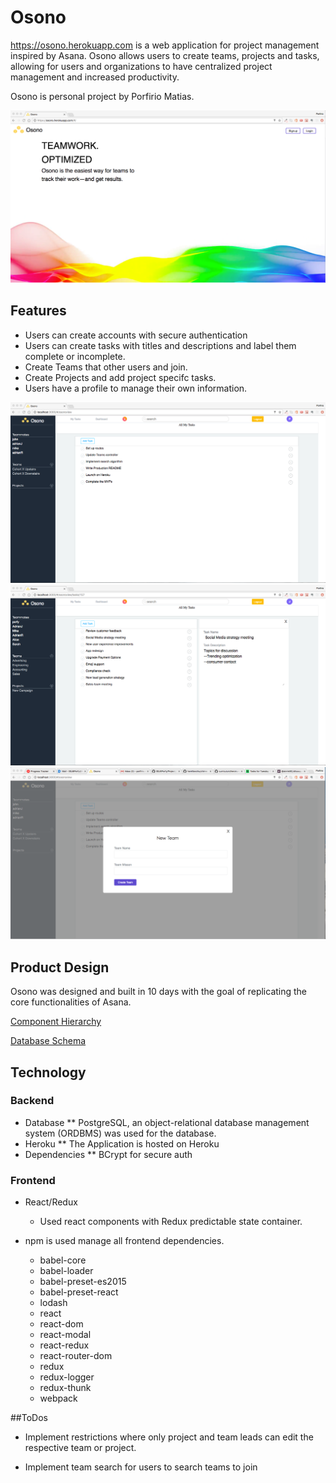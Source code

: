 # Osono

https://osono.herokuapp.com is a web application for project management
inspired by Asana. Osono allows users to create teams, projects and
tasks, allowing for users and organizations to have centralized project
management and increased productivity.

Osono is personal project by Porfirio Matias.

![Wireframe Instructions](https://github.com/SSJ6Porfy/Project_Osono/blob/master/docs/OsonoSignup.png)

## Features

* Users can create accounts with secure authentication
* Users can create tasks with titles and descriptions and label them
complete or incomplete.
* Create Teams that other users and join.  
* Create Projects and add project specifc tasks.
* Users have a profile to manage their own information.

![Wireframe Instructions](https://github.com/SSJ6Porfy/Project_Osono/blob/master/docs/Osonoview.png)
![Wireframe Instructions](https://github.com/SSJ6Porfy/Project_Osono/blob/master/docs/Osonoview%20Task%20Edit.png)
![Wireframe Instructions](https://github.com/SSJ6Porfy/Project_Osono/blob/master/docs/Osonoview%20Create%20Team.png)

## Product Design

Osono was designed and built in 10 days with the goal of replicating
the core functionalities of Asana.

[Component Hierarchy](https://github.com/SSJ6Porfy/Project_Osono/wiki/Component-Hierarchy)

[Database Schema](https://github.com/SSJ6Porfy/Project_Osono/wiki/Database-Schema)


## Technology

### Backend

* Database
  ** PostgreSQL, an object-relational database management system (ORDBMS) was used
for the database.  
* Heroku
  ** The Application is hosted on Heroku
* Dependencies
  ** BCrypt for secure auth

### Frontend

* React/Redux
  * Used react components with Redux predictable state container.

* npm is used manage all frontend dependencies.
  * babel-core
  * babel-loader
  * babel-preset-es2015
  * babel-preset-react
  * lodash
  * react
  * react-dom
  * react-modal
  * react-redux
  * react-router-dom
  * redux
  * redux-logger
  * redux-thunk
  * webpack

##ToDos

* Implement restrictions where only project and team leads can edit
the respective team or project.

* Implement team search for users to search teams to join
